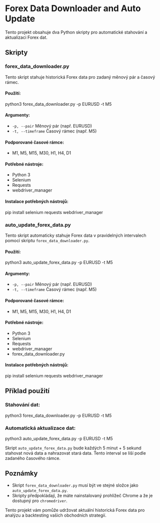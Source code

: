 # Forex Data Downloader and Auto Update

Tento projekt obsahuje dva Python skripty pro automatické stahování a aktualizaci Forex dat.

## Skripty

### forex_data_downloader.py

Tento skript stahuje historická Forex data pro zadaný měnový pár a časový rámec.

#### Použití:

python3 forex_data_downloader.py -p EURUSD -t M5


#### Argumenty:

- `-p, --pair`      Měnový pár (např. EURUSD)
- `-t, --timeframe` Časový rámec (např. M5)

#### Podporované časové rámce:

- M1, M5, M15, M30, H1, H4, D1

#### Potřebné nástroje:

- Python 3
- Selenium
- Requests
- webdriver_manager

#### Instalace potřebných nástrojů:

pip install selenium requests webdriver_manager


### auto_update_forex_data.py

Tento skript automaticky stahuje Forex data v pravidelných intervalech pomocí skriptu `forex_data_downloader.py`.

#### Použití:

python3 auto_update_forex_data.py -p EURUSD -t M5


#### Argumenty:

- `-p, --pair`      Měnový pár (např. EURUSD)
- `-t, --timeframe` Časový rámec (např. M5)

#### Podporované časové rámce:

- M1, M5, M15, M30, H1, H4, D1

#### Potřebné nástroje:

- Python 3
- Selenium
- Requests
- webdriver_manager
- forex_data_downloader.py

#### Instalace potřebných nástrojů:

pip install selenium requests webdriver_manager


## Příklad použití

### Stahování dat:

python3 forex_data_downloader.py -p EURUSD -t M5


### Automatická aktualizace dat:

python3 auto_update_forex_data.py -p EURUSD -t M5


Skript `auto_update_forex_data.py` bude každých 5 minut + 5 sekund stahovat nová data a nahrazovat stará data. Tento interval se liší podle zadaného časového rámce.

## Poznámky

- Skript `forex_data_downloader.py` musí být ve stejné složce jako `auto_update_forex_data.py`.
- Skripty předpokládají, že máte nainstalovaný prohlížeč Chrome a že je dostupný pro `chromedriver`.

Tento projekt vám pomůže udržovat aktuální historická Forex data pro analýzu a backtesting vašich obchodních strategií.
